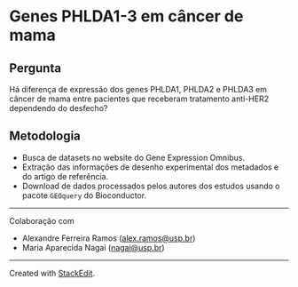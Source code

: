 # Genes PHLDA1-3 em câncer de mama

## Pergunta
Há diferença de expressão dos genes PHLDA1, PHLDA2 e PHLDA3 em câncer de mama entre pacientes que receberam tratamento anti-HER2 dependendo do desfecho?

## Metodologia

- Busca de datasets no website do Gene Expression Omnibus.
- Extração das informações de desenho experimental dos metadados e do artigo de referência.
- Download de dados processados pelos autores dos estudos usando o pacote `GEOquery` do Bioconductor.


---
Colaboração com
- Alexandre Ferreira Ramos (alex.ramos@usp.br)
- Maria Aparecida Nagai (nagai@usp.br)
---
Created with [StackEdit](https://stackedit.io/app).
<!--stackedit_data:
eyJoaXN0b3J5IjpbLTE0NDgzNzEwNzAsLTc3MDAyMTk0OV19
-->
